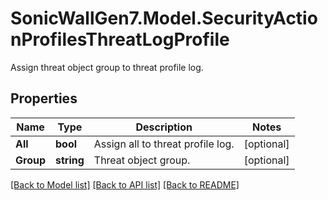 # SonicWallGen7.Model.SecurityActionProfilesThreatLogProfile
Assign threat object group to threat profile log.

## Properties

Name | Type | Description | Notes
------------ | ------------- | ------------- | -------------
**All** | **bool** | Assign all to threat profile log. | [optional] 
**Group** | **string** | Threat object group. | [optional] 

[[Back to Model list]](../README.md#documentation-for-models) [[Back to API list]](../README.md#documentation-for-api-endpoints) [[Back to README]](../README.md)

